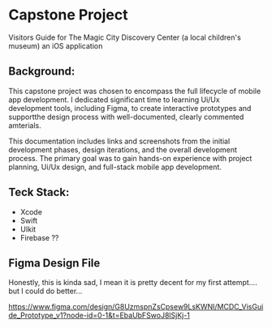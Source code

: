 # Capstone Project
Visitors Guide for The Magic City Discovery Center (a local children's museum) an iOS application

## Background:
This capstone project was chosen to encompass the full lifecycle of mobile app development. I dedicated significant time to learning Ui/Ux development tools, including Figma, to create interactive prototypes and supportthe design process with well-documented, clearly commented amterials.

This documentation includes links and screenshots from the initial development phases, design iterations, and the overall development process. The primary goal was to gain hands-on experience with project planning, Ui/Ux design, and full-stack mobile app development.

## Teck Stack:
- Xcode
- Swift
- UIkit
- Firebase ??

## Figma Design File
Honestly, this is kinda sad, I mean it is pretty decent for my first attempt.... but I could do better...

https://www.figma.com/design/G8UzmspnZsCpsew9LsKWNI/MCDC_VisGuide_Prototype_v1?node-id=0-1&t=EbaUbFSwoJ8lSjKj-1 
